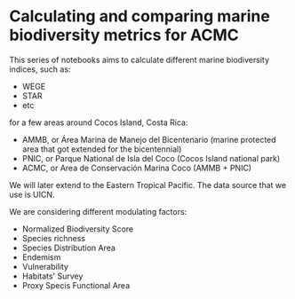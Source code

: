<h1> Calculating and comparing marine biodiversity metrics for ACMC </h1>

This series of notebooks aims to calculate different marine biodiversity indices, such as:
- WEGE
- STAR
- etc

for a few areas around Cocos Island, Costa Rica:
- AMMB, or Área Marina de Manejo del Bicentenario (marine protected area that got extended for the bicentennial)
- PNIC, or Parque National de Isla del Coco (Cocos Island national park)
- ACMC, or Area de Conservación Marina Coco (AMMB + PNIC)

We will later extend to the Eastern Tropical Pacific. The data source that we use is UICN.

We are considering different modulating factors:

- Normalized Biodiversity Score
- Species richness
- Species Distribution Area
- Endemism
- Vulnerability
- Habitats' Survey
- Proxy Specis Functional Area

